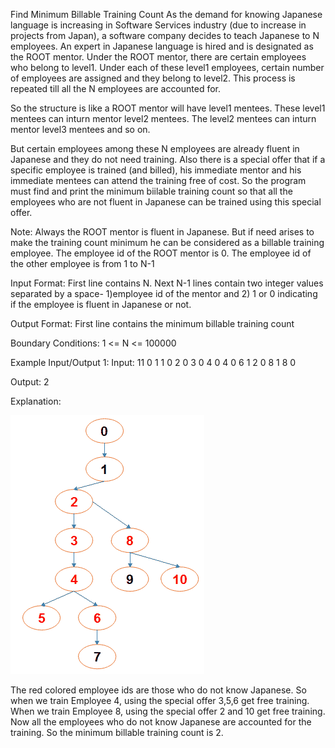 Find Minimum Billable Training Count
As the demand for knowing Japanese language is increasing in Software Services industry (due to increase in projects from Japan), a software company decides to teach Japanese to N employees. An expert in Japanese language is hired and is designated as the ROOT mentor. Under the ROOT mentor, there are certain employees who belong to level1. Under each of these level1 employees, certain number of employees are assigned and they belong to level2. This process is repeated till all the N employees are accounted for.

So the structure is like a ROOT mentor will have level1 mentees. These level1 mentees can inturn mentor level2 mentees. The level2 mentees can inturn mentor level3 mentees and so on.

But certain employees among these N employees are already fluent in Japanese and they do not need training. Also there is a special offer that if a specific employee is trained (and billed), his immediate mentor and his immediate mentees can attend the training free of cost. So the program  must find and print the minimum biilable training count so that all the employees who are not fluent in Japanese can be trained using this special offer.

Note: Always the ROOT mentor is fluent in Japanese. But if need arises to make the training count minimum he can be considered as a billable training employee. The employee id of the ROOT mentor is 0. The employee id of the other employee is from 1 to N-1

Input Format:
First line contains N.
Next N-1 lines contain two integer values separated by a space- 1)employee id of the mentor and 2) 1 or 0 indicating if the employee is fluent in Japanese or not.

Output Format:
First line contains the minimum billable training count

Boundary Conditions:
1 <= N <= 100000

Example Input/Output 1:
Input:
11
0 1
1 0
2 0
3 0
4 0
4 0
6 1
2 0
8 1
8 0


Output:
2

Explanation:

<img src="./src/japanesetraining.png"/>

The red colored employee ids are those who do not know Japanese.
So when we train Employee 4, using the special offer 3,5,6 get free training.
When we train Employee 8, using the special offer 2 and 10 get free training.
Now all the employees who do not know Japanese are accounted for the training.
So the minimum billable training count is 2.

